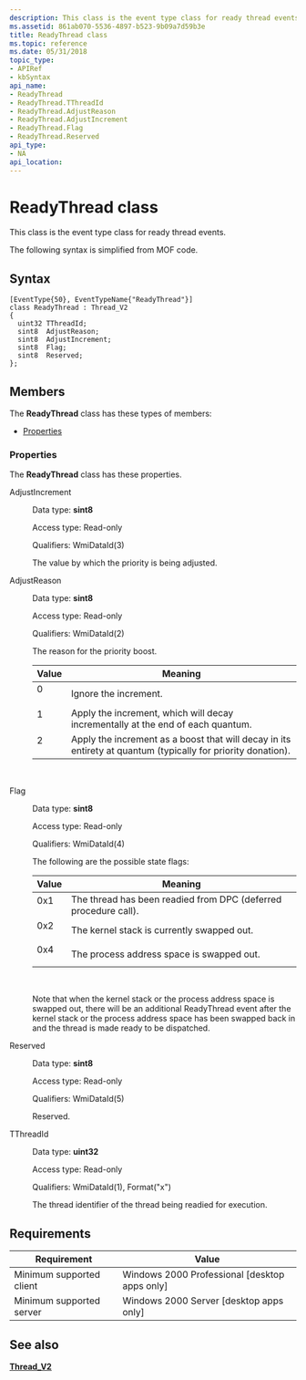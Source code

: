 ```yaml
---
description: This class is the event type class for ready thread events. The following syntax is simplified from MOF code.
ms.assetid: 861ab070-5536-4897-b523-9b09a7d59b3e
title: ReadyThread class
ms.topic: reference
ms.date: 05/31/2018
topic_type: 
- APIRef
- kbSyntax
api_name: 
- ReadyThread
- ReadyThread.TThreadId
- ReadyThread.AdjustReason
- ReadyThread.AdjustIncrement
- ReadyThread.Flag
- ReadyThread.Reserved
api_type: 
- NA
api_location: 
---
```


# ReadyThread class

This class is the event type class for ready thread events.

The following syntax is simplified from MOF code.

## Syntax

``` syntax
[EventType{50}, EventTypeName{"ReadyThread"}]
class ReadyThread : Thread_V2
{
  uint32 TThreadId;
  sint8  AdjustReason;
  sint8  AdjustIncrement;
  sint8  Flag;
  sint8  Reserved;
};
```

## Members

The **ReadyThread** class has these types of members:

-   [Properties](#properties)

### Properties

The **ReadyThread** class has these properties.

<dl> <dt>

AdjustIncrement
</dt> <dd> <dl> <dt>

Data type: **sint8**
</dt> <dt>

Access type: Read-only
</dt> <dt>

Qualifiers: WmiDataId(3)
</dt> </dl>

The value by which the priority is being adjusted.

</dd> <dt>

AdjustReason
</dt> <dd> <dl> <dt>

Data type: **sint8**
</dt> <dt>

Access type: Read-only
</dt> <dt>

Qualifiers: WmiDataId(2)
</dt> </dl>

The reason for the priority boost.



| Value                                                                        | Meaning                                                                                                                 |
|------------------------------------------------------------------------------|-------------------------------------------------------------------------------------------------------------------------|
| <dl> <dt>0</dt> </dl> | Ignore the increment.<br/>                                                                                        |
| <dl> <dt>1</dt> </dl> | Apply the increment, which will decay incrementally at the end of each quantum.<br/>                              |
| <dl> <dt>2</dt> </dl> | Apply the increment as a boost that will decay in its entirety at quantum (typically for priority donation).<br/> |



 

</dd> <dt>

Flag
</dt> <dd> <dl> <dt>

Data type: **sint8**
</dt> <dt>

Access type: Read-only
</dt> <dt>

Qualifiers: WmiDataId(4)
</dt> </dl>

The following are the possible state flags:



| Value                                                                          | Meaning                                                                    |
|--------------------------------------------------------------------------------|----------------------------------------------------------------------------|
| <dl> <dt>0x1</dt> </dl> | The thread has been readied from DPC (deferred procedure call).<br/> |
| <dl> <dt>0x2</dt> </dl> | The kernel stack is currently swapped out.<br/>                      |
| <dl> <dt>0x4</dt> </dl> | The process address space is swapped out.<br/>                       |



 

Note that when the kernel stack or the process address space is swapped out, there will be an additional ReadyThread event after the kernel stack or the process address space has been swapped back in and the thread is made ready to be dispatched.

</dd> <dt>

Reserved
</dt> <dd> <dl> <dt>

Data type: **sint8**
</dt> <dt>

Access type: Read-only
</dt> <dt>

Qualifiers: WmiDataId(5)
</dt> </dl>

Reserved.

</dd> <dt>

TThreadId
</dt> <dd> <dl> <dt>

Data type: **uint32**
</dt> <dt>

Access type: Read-only
</dt> <dt>

Qualifiers: WmiDataId(1), Format("x")
</dt> </dl>

The thread identifier of the thread being readied for execution.

</dd> </dl>

## Requirements



| Requirement | Value |
|-------------------------------------|------------------------------------------------------------|
| Minimum supported client<br/> | Windows 2000 Professional \[desktop apps only\]<br/> |
| Minimum supported server<br/> | Windows 2000 Server \[desktop apps only\]<br/>       |



## See also

<dl> <dt>

[**Thread\_V2**](thread-v2.md)
</dt> </dl>

 

 




